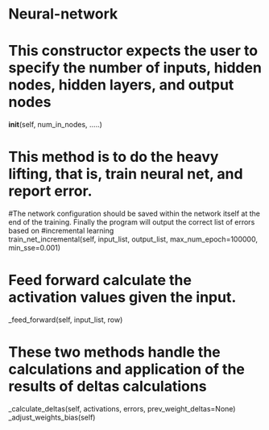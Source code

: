 # Neural-network

# This constructor expects the user to specify the number of inputs, hidden nodes, hidden layers, and output nodes
__init__(self, num_in_nodes, .....)
                 
# This method is to do the heavy lifting, that is, train neural net, and report error.
#The network configuration should be saved within the network itself at the end of the training. Finally the program will output the correct list of errors based on #incremental learning    
train_net_incremental(self, input_list, output_list, max_num_epoch=100000, min_sse=0.001)

#  Feed forward calculate the activation values given the input.
_feed_forward(self, input_list, row)

# These two methods handle the calculations and application of the results of deltas calculations
_calculate_deltas(self, activations, errors, prev_weight_deltas=None)
_adjust_weights_bias(self)
